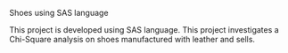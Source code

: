 Shoes using SAS language

This project is developed using SAS language. This project investigates a Chi-Square analysis on shoes manufactured with leather and sells. 
